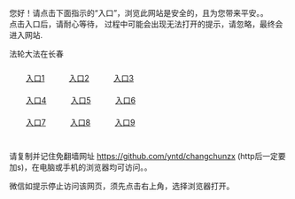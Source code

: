 您好！请点击下面指示的“入口”，浏览此网站是安全的，且为您带来平安。。 <br/>
点击入口后，请耐心等待， 过程中可能会出现无法打开的提示，请忽略，最终会进入网站. </br>

法轮大法在长春<br/>
<div style="padding:10px"><a style="margin:20px" target="_blank" href="https://d18cp6mxjazkgg.cloudfront.net/2Qpsp?twbsqr" id="ccLink1" rel="nofollow">入口1</a> <a target="_blank" style="margin:20px" href="https://d18l7w7vr4fktu.cloudfront.net/2Qpsp?lvpmm" id="ccLink2" rel="nofollow">入口2</a> <a style="margin:20px" target="_blank" href="https://d12i6k0qg2tov2.cloudfront.net/2Qpsp?piildnnf" id="ccLink3" rel="nofollow">入口3</a></div>

<div style="padding:10px" ><a style="margin:20px" target="_blank" href="https://d18cp6mxjazkgg.cloudfront.net/2Qpsp?twbsqr" id="ccLink4" rel="nofollow">入口4</a> <a style="margin:20px" href="https://d18l7w7vr4fktu.cloudfront.net/2Qpsp?lvpmm" target="_blank" id="ccLink5" rel="nofollow">入口5</a> <a style="margin:20px" href="https://d12i6k0qg2tov2.cloudfront.net/2Qpsp?piildnnf" target="_blank" id="ccLink6" rel="nofollow">入口6</a></div>

<div style="padding:10px"><a style="margin:20px" target="_blank" href="https://d18cp6mxjazkgg.cloudfront.net/2Qpsp?twbsqr" id="ccLink7" rel="nofollow">入口7</a> <a style="margin:20px" href="https://d18l7w7vr4fktu.cloudfront.net/2Qpsp?lvpmm" target="_blank" id="ccLink8" rel="nofollow">入口8</a> <a style="margin:20px" target="_blank" href="https://d12i6k0qg2tov2.cloudfront.net/2Qpsp?piildnnf" id="ccLink9" rel="nofollow">入口9</a></div>

<br/>



请复制并记住免翻墙网址 https://github.com/yntd/changchunzx (http后一定要加s)，在电脑或手机的浏览器均可访问。。<br/>

微信如提示停止访问该网页，须先点击右上角，选择浏览器打开。
